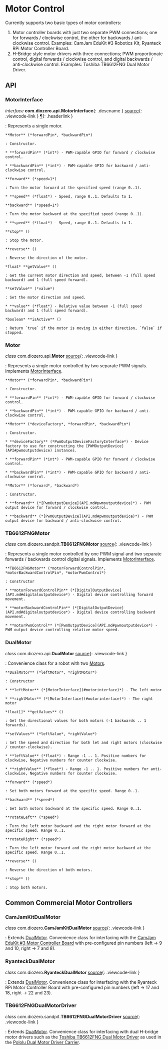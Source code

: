 # Motor Control

Currently supports two basic types of motor controllers:

1.  Motor controller boards with just two separate PWM connections; one for forwards / clockwise control, the other for backwards / ant-clockwise control. Examples: CamJam EduKit #3 Robotics Kit, Ryanteck RPi Motor Controller Board.
2.  H-Bridge style motor drivers with three connections; PWM proportionate control, digital forwards / clockwise control, and digital backwards / anti-clockwise control. Examples: Toshiba TB6612FNG Dual Motor Driver.


## API


### MotorInterface

*interface* **com.diozero.api.MotorInterface**{: .descname } [source](https://github.com/mattjlewis/diozero/blob/master/diozero-core/src/main/java/com/diozero/api/MotorInterface.java){: .viewcode-link } [&para;](MotorControl.md#motorinterface "Permalink to this definition"){: .headerlink }

: Represents a single motor.

    **Motor** (*forwardPin*, *backwardPin*)
    
    : Constructor.
    
    * **forwardPin** (*int*) - PWM-capable GPIO for forward / clockwise control.
    
    * **backwardPin** (*int*) - PWM-capable GPIO for backward / anti-clockwise control.
    
    **forward** (*speed=1*)
    
    : Turn the motor forward at the specified speed (range 0..1).
    
    * **speed** (*float*) - Speed, range 0..1. Defaults to 1.
    
    **backward** (*speed=1*)
    
    : Turn the motor backward at the specified speed (range 0..1).
    
    * **speed** (*float*) - Speed, range 0..1. Defaults to 1.
    
    **stop** ()
    
    : Stop the motor.
    
    **reverse** ()
    
    : Reverse the direction of the motor.
    
    *float* **getValue** ()
    
    : Get the current motor direction and speed, between -1 (full speed backward) and 1 (full speed forward).
    
    **setValue** (*value*)
    
    : Set the motor direction and speed.
    
    * **value** (*float*) - Relative value between -1 (full speed backward) and 1 (full speed forward).
    
    *boolean* **isActive** ()
    
    : Return `true` if the motor is moving in either direction, `false` if stopped.


### Motor

*class* com.diozero.api.**Motor** [source](https://github.com/mattjlewis/diozero/blob/master/diozero-core/src/main/java/com/diozero/api/Motor.java){: .viewcode-link }

: Represents a single motor controlled by two separate PWM signals. Implements [MotorInterface](#motorinterface).

    **Motor** (*forwardPin*, *backwardPin*)
    
    : Constructor.
    
    * **forwardPin** (*int*) - PWM-capable GPIO for forward / clockwise control.
    
    * **backwardPin** (*int*) - PWM-capable GPIO for backward / anti-clockwise control.

    **Motor** (*deviceFactory*, *forwardPin*, *backwardPin*)
    
    : Constructor.
    
    * **deviceFactory** (*PwmOutputDeviceFactoryInterface*) - Device factory to use for constructing the [PWMOutputDevice](API#pwmoutputdevice) instances.
    
    * **forwardPin** (*int*) - PWM-capable GPIO for forward / clockwise control.
    
    * **backwardPin** (*int*) - PWM-capable GPIO for backward / anti-clockwise control.

    **Motor** (*forward*, *backward*)
    
    : Constructor.
    
    * **forward** (*[PwmOutputDevice](API.md#pwmoutputdevice)*) - PWM output device for forward / clockwise control.
    
    * **backward** (*[PwmOutputDevice](API.md#pwmoutputdevice)*) - PWM output device for backward / anti-clockwise control.


### TB6612FNGMotor

*class* com.diozero.sandpit.**TB6612FNGMotor** [source](https://github.com/mattjlewis/diozero/blob/master/diozero-core/src/main/java/com/diozero/sandpit/TB6612FNGMotor.java){: .viewcode-link }

: Represents a single motor controlled by one PWM signal and two separate forwards / backwards control digital signals. Implements [MotorInterface](#motorinterface).

    **TB6612FNGMotor** (*motorForwardControlPin*, *motorBackwardControlPin*, *motorPwmControl*)
    
    : Constructor
    
    * **motorForwardControlPin** (*[DigitalOutputDevice](API.md#digitaloutputdevice*) - Digital device controlling forward movement.
    
    * **motorBackwardControlPin** (*[DigitalOutputDevice](API.md#digitaloutputdevice*) - Digital device controlling backward movement.
    
    * **motorPwmControl** (*[PwmOutputDevice](API.md#pwmoutputdevice*) - PWM output device controlling relative motor speed.


### DualMotor

*class* com.diozero.api.**DualMotor** [source](https://github.com/mattjlewis/diozero/blob/master/diozero-core/src/main/java/com/diozero/api/DualMotor.java){: .viewcode-link }

: Convenience class for a robot with two [Motors](#motorinterface).

    **DualMotor** (*leftMotor*, *rightMotor*)
    
    : Constructor
    
    * **leftMotor** (*[MotorInterface](#motorinterface)*) - The left motor
    
    * **rightMotor** (*[MotorInterface](#motorinterface)*) - The right motor
    
    *float[]* **getValues** ()
    
    : Get the directional values for both motors (-1 backwards .. 1 forwards).
    
    **setValues** (*leftValue*, *rightValue*)
    
    : Set the speed and direction for both let and right motors (clockwise / counter-clockwise).
    
    * **leftValue** (*float*) - Range -1 .. 1. Positive numbers for clockwise, Negative numbers for counter clockwise.
    
    * **rightValue** (*float*) - Range -1 .. 1. Positive numbers for anti-clockwise, Negative numbers for counter clockwise.
    
    **forward** (*speed*)
    
    : Set both motors forward at the specific speed. Range 0..1.
    
    **backward** (*speed*)
    
    : Set both motors backward at the specific speed. Range 0..1.
    
    **rotateLeft** (*speed*)
    
    : Turn the left motor backward and the right motor forward at the specific speed. Range 0..1.
    
    **rotateRight** (*speed*)
    
    : Turn the left motor forward and the right motor backward at the specific speed. Range 0..1.
    
    **reverse** ()
    
    : Reverse the direction of both motors.
    
    **stop** ()
    
    : Stop both motors.


## Common Commercial Motor Controllers

### CamJamKitDualMotor

*class* com.diozero.**CamJamKitDualMotor** [source](https://github.com/mattjlewis/diozero/blob/master/diozero-core/src/main/java/com/diozero/CamJamKitDualMotor.java){: .viewcode-link }

: Extends [DualMotor](#dualmotor). Convenience class for interfacing with the [CamJam EduKit #3 Motor Controller Board](http://camjam.me/?page_id=1035) with pre-configured pin numbers (left -&gt; 9 and 10, right -&gt; 7 and 8).


### RyanteckDualMotor

*class* com.diozero.**RyanteckDualMotor** [source](https://github.com/mattjlewis/diozero/blob/master/diozero-core/src/main/java/com/diozero/RyanteckDualMotor.java){: .viewcode-link }

: Extends [DualMotor](#dualmotor). Convenience class for interfacing with the Ryanteck RPi Motor Controller Board with pre-configured pin numbers (left -&gt; 17 and 18, right -&gt; 22 and 23).


### TB6612FNGDualMotorDriver

*class* com.diozero.sandpit.**TB6612FNGDualMotorDriver** [source](https://github.com/mattjlewis/diozero/blob/master/diozero-core/src/main/java/com/diozero/sandpit/TB6612FNGDualMotorDriver.java){: .viewcode-link }

: Extends [DualMotor](#dualmotor). Convenience class for interfacing with dual H-bridge motor drivers such as the [Toshiba TB6612FNG Dual Motor Driver](http://toshiba.semicon-storage.com/info/lookup.jsp?pid=TB6612FNG&lang=en) as used in the [Pololu Dual Motor Driver Carrier](https://www.pololu.com/product/713).

